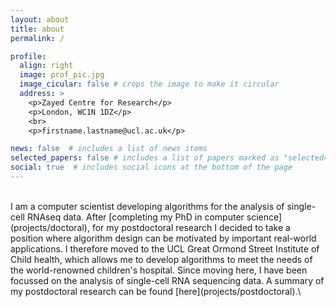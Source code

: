 ```yaml
---
layout: about
title: about
permalink: /

profile:
  align: right
  image: prof_pic.jpg
  image_cicular: false # crops the image to make it circular
  address: >
    <p>Zayed Centre for Research</p>
    <p>London, WC1N 1DZ</p>
    <br>
    <p>firstname.lastname@ucl.ac.uk</p>

news: false  # includes a list of news items
selected_papers: false # includes a list of papers marked as "selected={true}"
social: true  # includes social icons at the bottom of the page
---
```


<br />
I am a computer scientist developing algorithms for the analysis of single-cell RNAseq data. After [completing my PhD in computer science](projects/doctoral), for my postdoctoral research I decided to take a position where algorithm design can be motivated by important real-world applications. I therefore moved to the UCL Great Ormond Street Institute of Child health, which allows me to develop algorithms to meet the needs of the world-renowned children's hospital. Since moving here, I have been focussed on the analysis of single-cell RNA sequencing data. A summary of my postdoctoral research can be found [here](projects/postdoctoral).\
<br />
<br />
<br />
<br />
<br />
<br />
<br />
<br />
<br />

